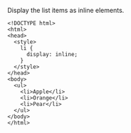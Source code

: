 Display the list items as inline elements.

    <!DOCTYPE html>
    <html>
    <head>
      <style>
        li {
          display: inline;
        }
      </style>
    </head>
    <body>
      <ul>
        <li>Apple</li>
        <li>Orange</li>
        <li>Pear</li>
      </ul>
    </body>
    </html>
